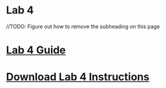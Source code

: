 # Lab 4

//TODO: Figure out how to remove the subheading on this page

# [Lab 4 Guide](./guide)

# [Download Lab 4 Instructions](./Lab4Instructions.pdf)
